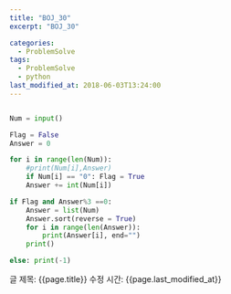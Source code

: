 ```yaml
---
title: "BOJ_30"
excerpt: "BOJ_30"

categories:
  - ProblemSolve
tags:
  - ProblemSolve
  - python
last_modified_at: 2018-06-03T13:24:00
---
```


```python

Num = input()

Flag = False
Answer = 0

for i in range(len(Num)):
    #print(Num[i],Answer)
    if Num[i] == "0": Flag = True
    Answer += int(Num[i])

if Flag and Answer%3 ==0:
    Answer = list(Num)
    Answer.sort(reverse = True)
    for i in range(len(Answer)):
        print(Answer[i], end="")
    print()

else: print(-1)

```

글 제목: {{page.title}}
수정 시간: {{page.last_modified_at}}

